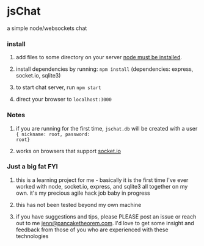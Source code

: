 jsChat
=======

a simple node/websockets chat

### install

1. add files to some directory on your server [node must be installed](http://nodejs.org/download/).

2. install dependencies by running: <code>npm install</code> (dependencies: express, socket.io, sqlite3)

3. to start chat server, run <code>npm start</code>

4. direct your browser to <code>localhost:3000</code>

### Notes 

1. if you are running for the first time, <code>jschat.db</code> will be created with a user <code>{ nickname: root, password: root}</code>

2. works on browsers that support [socket.io](http://socket.io/#browser-support)

### Just a big fat FYI

1. this is a learning project for me - basically it is the first time I've ever worked with node, socket.io, express, and sqlite3 all together on my own. it's my precious agile hack job baby in progress

2. this has not been tested beyond my own machine

3. if you have suggestions and tips, please PLEASE post an issue or reach out to me <jenn@pancaketheorem.com>. I'd love to get some insight and feedback from those of you who are experienced with these technologies